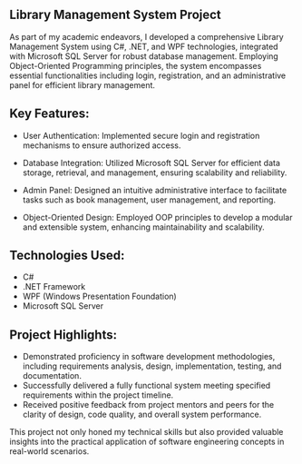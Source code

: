 ## Library Management System Project

As part of my academic endeavors, I developed a comprehensive Library Management System using C#, .NET, and WPF technologies, integrated with Microsoft SQL Server for robust database management. Employing Object-Oriented Programming principles, the system encompasses essential functionalities including login, registration, and an administrative panel for efficient library management.


## Key Features:

- User Authentication: Implemented secure login and registration mechanisms to ensure authorized access.

- Database Integration: Utilized Microsoft SQL Server for efficient data storage, retrieval, and management, ensuring scalability and reliability.

- Admin Panel: Designed an intuitive administrative interface to facilitate tasks such as book management, user management, and reporting.

- Object-Oriented Design: Employed OOP principles to develop a modular and extensible system, enhancing maintainability and scalability.


## Technologies Used:

- C#
- .NET Framework
- WPF (Windows Presentation Foundation)
- Microsoft SQL Server

## Project Highlights:

- Demonstrated proficiency in software development methodologies, including requirements analysis, design, implementation, testing, and documentation.
- Successfully delivered a fully functional system meeting specified requirements within the project timeline.
- Received positive feedback from project mentors and peers for the clarity of design, code quality, and overall system performance.

This project not only honed my technical skills but also provided valuable insights into the practical application of software engineering concepts in real-world scenarios.